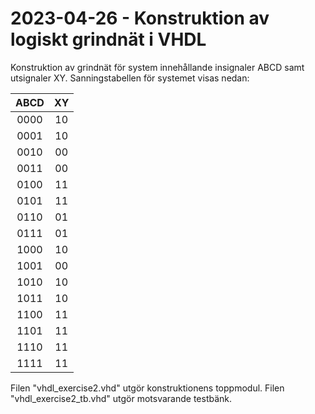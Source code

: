 # 2023-04-26 - Konstruktion av logiskt grindnät i VHDL

Konstruktion av grindnät för system innehållande insignaler ABCD samt utsignaler XY. 
Sanningstabellen för systemet visas nedan:

|    ABCD    |    XY    |
| :--------: | :------: | 
|    0000    |    10    |
|    0001    |    10    |
|    0010    |    00    |     
|    0011    |    00    |    
|    0100    |    11    |   
|    0101    |    11    |     
|    0110    |    01    |      
|    0111    |    01    |      
|    1000    |    10    |     
|    1001    |    00    |     
|    1010    |    10    |     
|    1011    |    10    |     
|    1100    |    11    |     
|    1101    |    11    |     
|    1110    |    11    |  
|    1111    |    11    |  

Filen "vhdl_exercise2.vhd" utgör konstruktionens toppmodul.
Filen "vhdl_exercise2_tb.vhd" utgör motsvarande testbänk.
